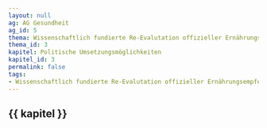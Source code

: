 ```yaml
---
layout: null
ag: AG Gesundheit
ag_id: 5
thema: Wissenschaftlich fundierte Re-Evalutation offizieller Ernährungsempfehlungen
thema_id: 3
kapitel: Politische Umsetzungsmöglichkeiten
kapitel_id: 3
permalink: false
tags:
- Wissenschaftlich fundierte Re-Evalutation offizieller Ernährungsempfehlungen
---
```


## {{ kapitel }}
